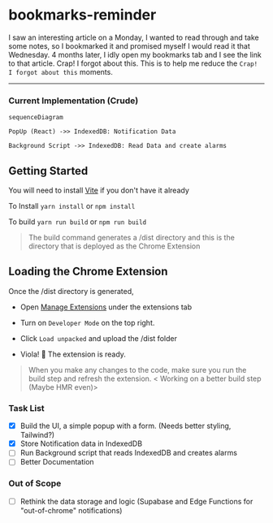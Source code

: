 # bookmarks-reminder
I saw an interesting article on a Monday, I wanted to read through and take some notes, so I bookmarked it and promised myself I would read it that Wednesday. 4 months later, I idly open my bookmarks tab and I see the link to that article. Crap! I forgot about this. This is to help me reduce the ``Crap! I forgot about this`` moments.

<hr />

### Current Implementation (Crude)

``` mermaid
sequenceDiagram

PopUp (React) ->> IndexedDB: Notification Data

Background Script ->> IndexedDB: Read Data and create alarms

```


## Getting Started
You will need to install [Vite](https://vitejs.dev/) if you don't have it already

To Install
``` yarn install ``` or ``` npm install ```

To build
``` yarn run build ``` or ``` npm run build ```

> The build command generates a /dist directory and this is the directory that is deployed as the Chrome Extension

## Loading the Chrome Extension

Once the /dist directory is generated,

 - Open [Manage Extensions](chrome://extensions/) under the extensions tab

 - Turn on ``Developer Mode`` on the top right.

 - Click `` Load unpacked `` and upload the /dist folder

 - Viola! :tada: The extension is ready.

 > When you make any changes to the code, make sure you run the build step and refresh the extension. < Working on a better build step (Maybe HMR even)>


### Task List
- [x] Build the UI, a simple popup with a form. (Needs better styling, Tailwind?)
- [x] Store Notification data in IndexedDB
- [ ] Run Background script that reads IndexedDB and creates alarms
- [ ] Better Documentation 

### Out of Scope

- [ ] Rethink the data storage and logic (Supabase and Edge Functions for "out-of-chrome" notifications)








